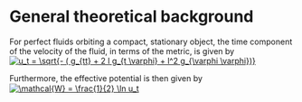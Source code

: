 # General theoretical background  
  
For perfect fluids orbiting a compact, stationary object, the time component of the velocity of the fluid, in terms of the metric, is given by  
<a href="https://www.codecogs.com/eqnedit.php?latex=u_t&space;=&space;\sqrt{-&space;(&space;g_{tt}&space;&plus;&space;2&space;l&space;g_{t&space;\varphi}&space;&plus;&space;l^2&space;g_{\varphi&space;\varphi})}" target="_blank"><img src="https://latex.codecogs.com/svg.latex?u_t&space;=&space;\sqrt{-&space;(&space;g_{tt}&space;&plus;&space;2&space;l&space;g_{t&space;\varphi}&space;&plus;&space;l^2&space;g_{\varphi&space;\varphi})}" title="u_t = \sqrt{- ( g_{tt} + 2 l g_{t \varphi} + l^2 g_{\varphi \varphi})}" /></a>
  
Furthermore, the effective potential is then given by  
<a href="https://www.codecogs.com/eqnedit.php?latex=\mathcal{W}&space;=&space;\frac{1}{2}&space;\ln&space;u_t" target="_blank"><img src="https://latex.codecogs.com/svg.latex?\mathcal{W}&space;=&space;\frac{1}{2}&space;\ln&space;u_t" title="\mathcal{W} = \frac{1}{2} \ln u_t" /></a>
  


